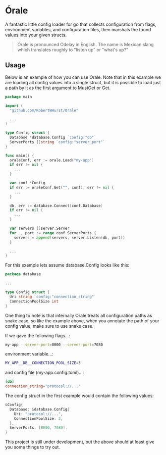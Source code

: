 # Órale

A fantastic little config loader for go that collects configuration from flags,
environment variables, and configuration files, then marshals the found values
into your given structs.

> Órale is pronounced Odelay in English. The name is Mexican slang which
> translates roughly to "listen up" or "what's up?"

## Usage

Below is an example of how you can use Orale. Note that in this example we are
loading all config values into a single struct, but it is possible to load
just a path by it as the first argument to MustGet or Get.

```go
package main

import (
  "github.com/RobertWHurst/Orale"

  ...
)

type Config struct {
  Database *database.Config `config:"db"`
  ServerPorts []string `config:"server_port"`
}

func main() {
  oraleConf, err := orale.Load("my-app")
  if err != nil {
    ...
  }

  var conf *Config
  if err := oraleConf.Get("", conf); err != nil {
    ...
  }

  db, err := database.Connect(conf.Database)
  if err != nil {
    ...
  }

  var servers []server.Server
  for _, port := range conf.ServerPorts {
    servers = append(servers, server.Listen(db, port))
  }

  ...
}
```

For this example lets assume database.Config looks like this:

```go
package database

...

type Config struct {
  Uri string `config:"connection_string"`
  ConnectionPoolSize int
}
```

One thing to note is that internally Orale treats all configuration paths as
snake case, so like the example above, when you annotate the path of your
config value, make sure to use snake case.

If we gave the following flags...:

```sh
my-app --server-port=8000 --server-port=7080
```

environment variable...:

```sh
MY_APP__DB__CONNECTION_POOL_SIZE=3
```

and config file (my-app.config.toml)...:

```toml
[db]
connection_string="protocol://..."
```

The config struct in the first example would contain the following values:

```go
&Config{
  Database: &database.Config{
    Uri: "protocol://...",
    ConnectionPoolSize: 3,
  },
  ServerPorts: [8000, 7080],
}
```

This project is still under development, but the above should at least give
you some things to try out.
